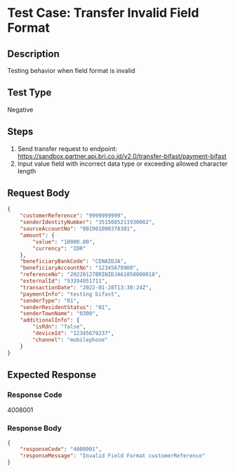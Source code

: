 # Test Case: Transfer Invalid Field Format

## Description
Testing behavior when field format is invalid

## Test Type
Negative

## Steps
1. Send transfer request to endpoint: https://sandbox.partner.api.bri.co.id/v2.0/transfer-bifast/payment-bifast
2. Input value field with incorrect data type or exceeding allowed character length

## Request Body
```json
{
    "customerReference": "9999999999",
    "senderIdentityNumber": "3515085211930002",
    "sourceAccountNo": "001901000378301",
    "amount": {
        "value": "10000.00",
        "currency": "IDR"
    },
    "beneficiaryBankCode": "CENAIDJA",
    "beneficiaryAccountNo": "12345678900",
    "referenceNo": "20220127BRINIDJA61050000018",
    "externalId": "53394951711",
    "transactionDate": "2022-01-28T13:30:24Z",
    "paymentInfo": "testing bifast",
    "senderType": "01",
    "senderResidentStatus": "01",
    "senderTownName": "0300",
    "additionalInfo": {
        "isRdn": "false",
        "deviceId": "12345679237",
        "channel": "mobilephone"
    }
}
```

## Expected Response
### Response Code
4008001

### Response Body
```json
{
    "responseCode": "4008001",
    "responseMessage": "Invalid Field Format customerReference"
}
```
